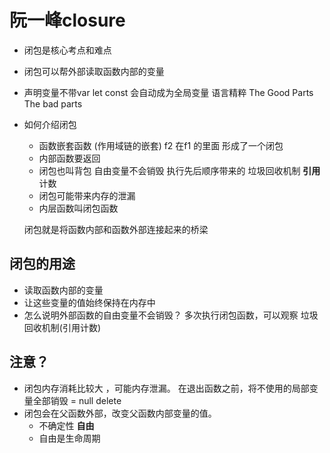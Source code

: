 # 阮一峰closure

- 闭包是核心考点和难点
- 闭包可以帮外部读取函数内部的变量
- 声明变量不带var let const 会自动成为全局变量
  语言精粹 The Good Parts The bad parts
- 如何介绍闭包
  - 函数嵌套函数 (作用域链的嵌套)
    f2 在f1 的里面 形成了一个闭包
  - 内部函数要返回
  - 闭包也叫背包 自由变量不会销毁
    执行先后顺序带来的
    垃圾回收机制 **引用**计数
  - 闭包可能带来内存的泄漏
  - 内层函数叫闭包函数

  闭包就是将函数内部和函数外部连接起来的桥梁

## 闭包的用途
- 读取函数内部的变量
- 让这些变量的值始终保持在内存中
- 怎么说明外部函数的自由变量不会销毁？
  多次执行闭包函数，可以观察
  垃圾回收机制(引用计数)

## 注意？
- 闭包内存消耗比较大 ，可能内存泄漏。
  在退出函数之前，将不使用的局部变量全部销毁
    = null  delete
- 闭包会在父函数外部，改变父函数内部变量的值。
  - 不确定性 **自由**
  - 自由是生命周期